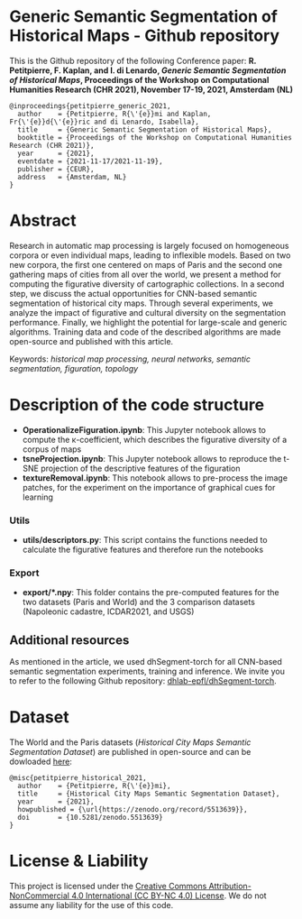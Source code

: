 # Generic Semantic Segmentation of Historical Maps - Github repository

This is the Github repository of the following Conference paper: **R. Petitpierre, F. Kaplan, and I. di Lenardo, *Generic Semantic Segmentation of Historical Maps*, Proceedings of the Workshop on Computational Humanities Research (CHR 2021), November 17-19, 2021, Amsterdam (NL)**

```
@inproceedings{petitpierre_generic_2021,
  author    = {Petitpierre, R{\'{e}}mi and Kaplan, Fr{\'{e}}d{\'{e}}ric and di Lenardo, Isabella},
  title     = {Generic Semantic Segmentation of Historical Maps},
  booktitle = {Proceedings of the Workshop on Computational Humanities Research (CHR 2021)},
  year      = {2021},
  eventdate = {2021-11-17/2021-11-19},
  publisher = {CEUR},
  address   = {Amsterdam, NL}
}
```

# Abstract

Research in automatic map processing is largely focused on homogeneous corpora or even individual maps, leading to inflexible models. Based on two new corpora, the first one centered on maps of Paris and the second one gathering maps of cities from all over the world, we present a method for computing the figurative diversity of cartographic collections. In a second step, we discuss the actual opportunities for CNN-based semantic segmentation of historical city maps. Through several experiments, we analyze the impact of figurative and cultural diversity on the segmentation performance. Finally, we highlight the potential for large-scale and generic algorithms. Training data and code of the described algorithms are made open-source and published with this article.

Keywords: *historical map processing, neural networks, semantic segmentation, figuration, topology*

# Description of the code structure
 - **OperationalizeFiguration.ipynb**: This Jupyter notebook allows to compute the κ-coefficient, which describes the figurative diversity of a corpus of maps
 - **tsneProjection.ipynb**: This Jupyter notebook allows to reproduce the t-SNE projection of the descriptive features of the figuration
 - **textureRemoval.ipynb**: This notebook allows to pre-process the image patches, for the experiment on the importance of graphical cues for learning

### Utils
 - **utils/descriptors.py**: This script contains the functions needed to calculate the figurative features and therefore run the notebooks

### Export
 - **export/*.npy**: This folder contains the pre-computed features for the two datasets (Paris and World) and the 3 comparison datasets (Napoleonic cadastre, ICDAR2021, and USGS)

## Additional resources
As mentioned in the article, we used dhSegment-torch for all CNN-based semantic segmentation experiments, training and inference. We invite you to refer to the following Github repository: [dhlab-epfl/dhSegment-torch](https://github.com/dhlab-epfl/dhSegment-torch).

# Dataset

The World and the Paris datasets (*Historical City Maps Semantic Segmentation Dataset*) are published in open-source and can be dowloaded [here](https://zenodo.org/record/5497934):

```
@misc{petitpierre_historical_2021,
  author    = {Petitpierre, R{\'{e}}mi},
  title     = {Historical City Maps Semantic Segmentation Dataset},
  year      = {2021},
  howpublished = {\url{https://zenodo.org/record/5513639}},
  doi       = {10.5281/zenodo.5513639}
}
```

# License & Liability

This project is licensed under the [Creative Commons Attribution-NonCommercial 4.0 International (CC BY-NC 4.0) License](https://creativecommons.org/licenses/by-nc/4.0/deed.en). We do not assume any liability for the use of this code.

